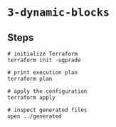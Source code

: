 # `3-dynamic-blocks`

## Steps

```shell
# initialize Terraform
terraform init -ugprade

# print execution plan
terraform plan

# apply the configuration
terraform apply

# inspect generated files
open ../generated
```
